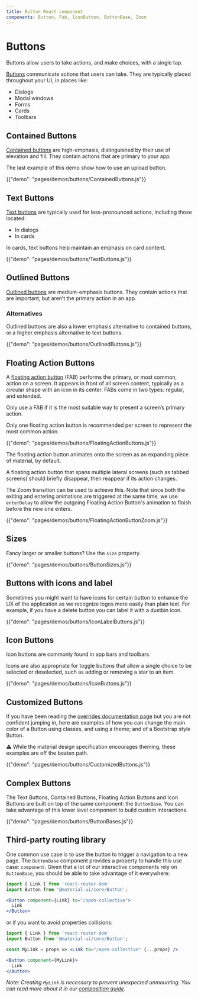 ```yaml
---
title: Button React component
components: Button, Fab, IconButton, ButtonBase, Zoom
---
```


# Buttons

<p class="description">Buttons allow users to take actions, and make choices, with a single tap.</p>

[Buttons](https://material.io/design/components/buttons.html) communicate actions that users can take. They are typically placed throughout your UI, in places like:

- Dialogs
- Modal windows
- Forms
- Cards
- Toolbars

## Contained Buttons

[Contained buttons](https://material.io/design/components/buttons.html#contained-button)
are high-emphasis, distinguished by their use of elevation and fill.
They contain actions that are primary to your app.

The last example of this demo show how to use an upload button.

{{"demo": "pages/demos/buttons/ContainedButtons.js"}}

## Text Buttons

[Text buttons](https://material.io/design/components/buttons.html#text-button)
are typically used for less-pronounced actions, including those located:

- In dialogs
- In cards

In cards, text buttons help maintain an emphasis on card content.

{{"demo": "pages/demos/buttons/TextButtons.js"}}

## Outlined Buttons

[Outlined buttons](https://material.io/design/components/buttons.html#outlined-button)
are medium-emphasis buttons. They contain actions that are important,
but aren’t the primary action in an app.

### Alternatives

Outlined buttons are also a lower emphasis alternative to contained buttons,
or a higher emphasis alternative to text buttons.

{{"demo": "pages/demos/buttons/OutlinedButtons.js"}}

## Floating Action Buttons

A [floating action button](https://material.io/design/components/buttons-floating-action-button.html)
(FAB) performs the primary, or most common, action on a screen.
It appears in front of all screen content, typically as a circular shape with an icon in its center.
FABs come in two types: regular, and extended.

Only use a FAB if it is the most suitable way to present a screen’s primary action.

Only one floating action button is recommended per screen to represent the most common action.

{{"demo": "pages/demos/buttons/FloatingActionButtons.js"}}

The floating action button animates onto the screen as an expanding piece of material, by default.

A floating action button that spans multiple lateral screens (such as tabbed screens) should briefly disappear,
then reappear if its action changes.

The Zoom transition can be used to achieve this. Note that since both the exiting and entering
animations are triggered at the same time, we use `enterDelay` to allow the outgoing Floating Action Button's
animation to finish before the new one enters.

{{"demo": "pages/demos/buttons/FloatingActionButtonZoom.js"}}

## Sizes

Fancy larger or smaller buttons? Use the `size` property.

{{"demo": "pages/demos/buttons/ButtonSizes.js"}}

## Buttons with icons and label

Sometimes you might want to have icons for certain button to enhance the UX of the application as we recognize logos more easily than plain text. For example, if you have a delete button you can label it with a dustbin icon.

{{"demo": "pages/demos/buttons/IconLabelButtons.js"}}

## Icon Buttons

Icon buttons are commonly found in app bars and toolbars.

Icons are also appropriate for toggle buttons that allow a single choice to be selected or
deselected, such as adding or removing a star to an item.

{{"demo": "pages/demos/buttons/IconButtons.js"}}

## Customized Buttons

If you have been reading the [overrides documentation page](/customization/overrides/)
but you are not confident jumping in,
here are examples of how you can change the main color of a Button using classes,
and using a theme; and of a Bootstrap style Button.

⚠️ While the material design specification encourages theming, these examples are off the beaten path.

{{"demo": "pages/demos/buttons/CustomizedButtons.js"}}

## Complex Buttons

The Text Buttons, Contained Buttons, Floating Action Buttons and Icon Buttons are built on top of the same component: the `ButtonBase`.
You can take advantage of this lower level component to build custom interactions.

{{"demo": "pages/demos/buttons/ButtonBases.js"}}

## Third-party routing library

One common use case is to use the button to trigger a navigation to a new page.
The `ButtonBase` component provides a property to handle this use case: `component`.
Given that a lot of our interactive components rely on `ButtonBase`, you should be
able to take advantage of it everywhere:

```jsx
import { Link } from 'react-router-dom'
import Button from '@material-ui/core/Button';

<Button component={Link} to="/open-collective">
  Link
</Button>
```

or if you want to avoid properties collisions:

```jsx
import { Link } from 'react-router-dom'
import Button from '@material-ui/core/Button';

const MyLink = props => <Link to="/open-collective" {...props} />

<Button component={MyLink}>
  Link
</Button>
```

*Note: Creating `MyLink` is necessary to prevent unexpected unmounting. You can read more about it in our [composition guide](/guides/composition/#component-property).*
